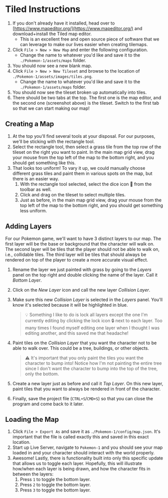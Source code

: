 # Tiled Instructions

1. If you don't already have it installed, head over to [https://www.mapeditor.org/](https://www.mapeditor.org/) and download+install the Tiled map editor.
   - This is an excellent free and open source piece of software that we can leverage to make our lives easier when creating tilemaps.
2. Click `File > New > New Map` and enter the following configuration.
   - Change the name to whatever you'd like and save it to the `./Pokemon-1/assets/maps` folder.
3. You should now see a new blank map.
4. Click `File > New > New Tileset` and browse to the location of `./Pokemon-1/assets/images/tiles.png`.
   - Change the name to whatever you'd like and save it to the `./Pokemon-1/assets/maps` folder.
5. You should now see the tileset broken up automatically into tiles.
6. There should be two tabs at the top. The first one is the map editor, and the second one (screenshot above) is the tileset. Switch to the first tab so that we can start making our map!

## Creating a Map

1. At the top you'll find several tools at your disposal. For our purposes, we'll be sticking with the rectangle tool.
2. Select the rectangle tool, then select a grass tile from the top row of the tileset on the right you want to paint. In the main map grid view, drag your mouse from the top left of the map to the bottom right, and you should get something like this.
3. That looks too uniform! To vary it up, we could manually choose different grass tiles and paint them in various spots on the map, but there is an easier way.
   1. With the rectangle tool selected, select the dice icon 🎲 from the toolbar as well.
   2. Click and drag on the tileset to select multiple tiles.
   3. Just as before, in the main map grid view, drag your mouse from the top left of the map to the bottom right, and you should get something less uniform.

## Adding Layers

For our Pokemon game, we'll want to have 3 distinct layers to our map. The first layer will be the base or background that the character will walk on. The second layer will be tiles that the player should not be able to walk on, i.e., collidable tiles. The third layer will be tiles that should always be rendered on top of the player to create a more accurate visual effect.

1. Rename the layer we just painted with grass by going to the _Layers_ panel on the top right and double clicking the name of the layer. Call it _Bottom Layer_.
2. Click on the _New Layer_ icon and call the new layer _Collision Layer_.
3. Make sure this new _Collision Layer_ is selected in the _Layers_ panel. You'll know it's selected because it will be highlighted in blue.

   > 💡 Something I like to do is lock all layers except the one I'm currently editing by clicking the lock icon 🔒 next to each layer. Too many times I found myself editing one layer when I thought I was editing another, and this saved me that headache!

4. Paint tiles on the _Collision Layer_ that you want the character not to be able to walk over. This could be a tree, buildings, or other objects.

   > ⚠️ It's important that you only paint the tiles you want the character to bump into! Notice how I'm not painting the entire tree since I don't want the character to bump into the top of the tree, only the bottom.

5. Create a new layer just as before and call it _Top Layer_. On this new layer, paint tiles that you want to always be rendered in front of the character.
6. Finally, save the project file (`CTRL+S`/`CMD+S`) so that you can close the program and come back to it later.

## Loading the Map

1. Click `File > Export As` and save it as `./Pokemon-1/config/map.json`. It's important that the file is called exactly this and saved in this exact location.
2. Start up Live Server, navigate to `Pokemon-1` and you should see your map loaded in and your character should interact with the world properly.
3. Awesome! Lastly, there is functionality built into only this specific update that allows us to toggle each layer. Hopefully, this will illustrate how/when each layer is being drawn, and how the character fits in between the layers:
   1. Press `1` to toggle the bottom layer.
   2. Press `2` to toggle the bottom layer.
   3. Press `3` to toggle the bottom layer.
